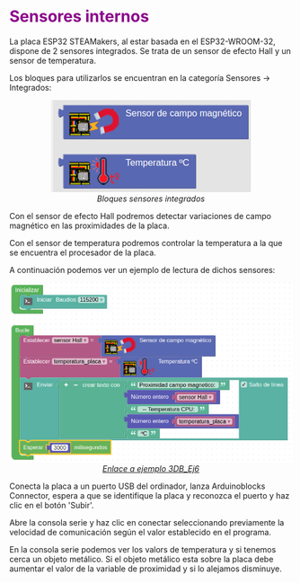 # <FONT COLOR=#8B008B>Sensores internos</font>
La placa ESP32 STEAMakers, al estar basada en el ESP32-WROOM-32, dispone de 2 sensores integrados. Se trata de un sensor de efecto Hall y un sensor de temperatura.

Los bloques para utilizarlos se encuentran en la categoría Sensores → Integrados:

<center>

![Bloques sensores integrados](../img/ESP32/ESP32_08.png)  
*Bloques sensores integrados*

</center>

Con el sensor de efecto Hall podremos detectar variaciones de campo magnético en las proximidades de la placa.

Con el sensor de temperatura podremos controlar la temperatura a la que se encuentra el procesador de la placa.

A continuación podemos ver un ejemplo de lectura de dichos sensores:

<center>

![Ejemplo 3DB_Ej6](../img/ESP32/3DB_Ej6.png)  
*[Enlace a ejemplo 3DB_Ej6](http://www.arduinoblocks.com/web/project/1663213)*

</center>

Conecta la placa a un puerto USB del ordinador, lanza Arduinoblocks Connector, espera a que se identifique la placa y reconozca el puerto y haz clic en el botón 'Subir'.

Abre la consola serie y haz clic en conectar seleccionando previamente la velocidad de comunicación según el valor establecido en el programa.

En la consola serie podemos ver los valors de temperatura y si tenemos cerca un objeto metálico. Si el objeto metálico esta sobre la placa debe aumentar el valor de la variable de proximidad y si lo alejamos disminuye.
